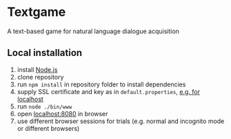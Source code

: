 # Textgame
A text-based game for natural language dialogue acquisition
## Local installation
1. install [Node.js](https://nodejs.org)
2. clone repository
3. run `npm install` in repository folder to install dependencies
4. supply SSL certificate and key as in `default.properties`, [e.g. for localhost](https://letsencrypt.org/docs/certificates-for-localhost/)
5. run `node ./bin/www`
6. open [localhost:8080](http://localhost:8080) in browser
7. use different browser sessions for trials (e.g. normal and incognito mode or different browsers)
